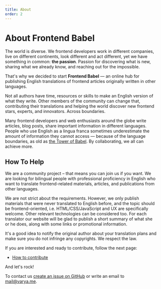 ```yaml
---
title: About
order: 2
---
```


# About Frontend Babel

The world is diverse. We frontend developers work in different companies, live on different continents, look different
and act different, yet we have something in common: **the passion**. Passion for discovering what is new, sharing what we
already know, and reaching out for the impossible.

That's why we decided to start **Frontend Babel** — an online hub for publishing English translations of
frontend articles originally written in other languages.

Not all authors have time, resources or skills to make an English version of what they write. Other members of the
community can change that, contributing their translations and helping the world discover new frontend stars, experts,
and innovators. Across boundaries.

Many frontend developers and web enthusiasts around the globe write articles, blog posts, share important information
in different languages. People who use English as a lingua franca sometimes underestimate the amount of information
they cannot access — because of the language boundaries, as old as
[the Tower of Babel](http://en.wikipedia.org/wiki/Tower_of_Babel). By collaborating, we all can achieve more.

## How To Help

We are a community project – that means you can join us if you want. We are looking for bilingual people with professional proficiency in English who want to translate frontend-related materials, articles, and publications
from other languages.

We are not strict about the requirements. However, we only publish materials that were never translated to English before,
and the topic should be frontend-oriented, i.e. HTML/CSS/JavaScript and UX are specifically welcome. Other relevant
technologies can be considered too. For each translator our website will be glad to publish a short summary of
what she or he does, along with some links or promotional information.

It's a good idea to notify the original author about your translation plans and make sure you do not infringe any
copyrights. We respect the law.

If you are interested and ready to contribute, follow the next page:
 * [How to contribute](/how-to-contribute)

And let's rock!

To contact us [create an issue on GitHub](https://github.com/frontendbabel/frontendbabel.github.com/issues/new)
or write an email to [mail@varya.me](mailto:mail@varya.me).
